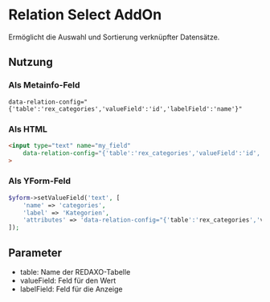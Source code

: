 # Relation Select AddOn

Ermöglicht die Auswahl und Sortierung verknüpfter Datensätze.

## Nutzung

### Als Metainfo-Feld
```
data-relation-config="{'table':'rex_categories','valueField':'id','labelField':'name'}"
```

### Als HTML
```html
<input type="text" name="my_field" 
    data-relation-config="{'table':'rex_categories','valueField':'id','labelField':'name'}"
>
```

### Als YForm-Feld
```php
$yform->setValueField('text', [
    'name' => 'categories',
    'label' => 'Kategorien',
    'attributes' => 'data-relation-config="{'table':'rex_categories','valueField':'id','labelField':'name'}"'
]);
```

## Parameter
- table: Name der REDAXO-Tabelle
- valueField: Feld für den Wert
- labelField: Feld für die Anzeige
